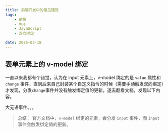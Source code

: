 ```yaml
---
title: 前端开发中的常见错觉
tags:
    - 前端
    - Vue
    - JavaScript
    - 双向绑定

date: 2025-03-18
---
```


## 表单元素上的 v-model 绑定

一直以来我都有个错觉，认为在 input 元素上，v-model 绑定的是 `value` 属性和 `change` 事件，直到后来自己封装某个自定义指令的时候（需要手动触发双向绑定）才发现，分发`change`事件并没有触发绑定值的更新，遂去翻看文档，发现以下内容。

<ImageBuilder :source="['错觉_v-model.jpg']" size="large" />

大无语事件。。。

> 总结： 官方文档中，`v-model` 绑定的元素，会分发 `input` 事件，而 `input` 事件会触发绑定值的更新。
